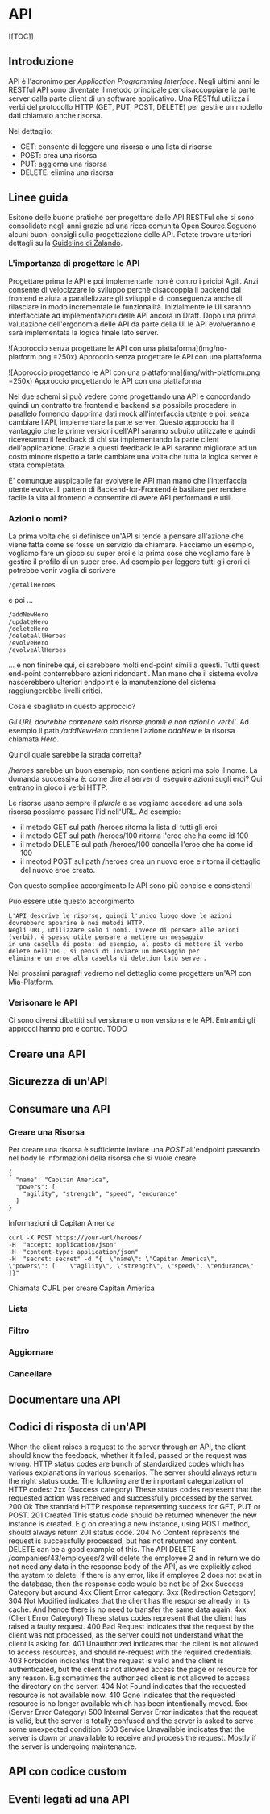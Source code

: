 # API

[[TOC]]

## Introduzione
API è l'acronimo per *Application Programming Interface*. Negli ultimi anni le RESTful API sono diventate il metodo
principale per disaccoppiare la parte server dalla parte client di un software applicativo. Una RESTful utilizza i verbi
del protocollo HTTP (GET, PUT, POST, DELETE) per gestire un modello dati chiamato anche risorsa.

Nel dettaglio:
- GET: consente di leggere una risorsa o una lista di risorse
- POST: crea una risorsa
- PUT: aggiorna una risorsa
- DELETE: elimina una risorsa

## Linee guida
Esitono delle buone pratiche per progettare delle API RESTFul che si sono consolidate negli anni grazie ad una ricca
comunità Open Source.Seguono alcuni buoni consigli sulla progettazione delle API. Potete trovare ulteriori 
dettagli sulla [Guideline di Zalando](http://zalando.github.io/restful-api-guidelines).

### L'importanza di progettare le API
Progettare prima le API e poi implementarle non è contro i pricipi Agili.
Anzi consente di velocizzare lo sviluppo perchè disaccoppia il backend dal frontend e aiuta a parallelizzare gli
sviluppi e di conseguenza anche di rilasciare in modo incrementale le funzionalità. Inizialmente le UI saranno
interfacciate ad implementazioni delle API ancora in Draft. Dopo una prima valutazione dell'ergonomia delle API da parte
della UI le API evolveranno e sarà implementata la logica finale lato server.

![Approccio senza progettare le API con una piattaforma](img/no-platform.png =250x)
Approccio senza progettare le API con una piattaforma

![Approccio progettando le API con una piattaforma](img/with-platform.png =250x)
Approccio progettando le API con una piattaforma

Nei due schemi si può vedere come progettando una API e concordando quindi un contratto tra frontend e backend sia 
possibile procedere in parallelo fornendo dapprima dati mock all'interfaccia utente e poi, senza cambiare l'API,
implementare la parte server. Questo approccio ha il vantaggio che le prime versioni dell'API saranno subuito utilizzate
e quindi riceveranno il feedback di chi sta implementando la parte client dell'applicazione. Grazie a questi feedback
le API saranno migliorate ad un costo minore rispetto a farle cambiare una volta che tutta la logica server è stata
completata.

E' comunque auspicabile far evolvere le API man mano che l'interfaccia utente evolve. Il pattern di Backend-for-Frontend
è basilare per rendere facile la vita al frontend e consentire di avere API performanti e utili.

### Azioni o nomi?
La prima volta che si definisce un'API si tende a pensare all'azione che viene fatta come se fosse un servizio da 
chiamare. Facciamo un esempio, vogliamo fare un gioco su super eroi e la prima cose che vogliamo fare è gestire
il profilo di un super eroe. Ad esempio per leggere tutti gli erori ci potrebbe venir voglia di scrivere

```/getAllHeroes```

e poi ...


```
/addNewHero
/updateHero
/deleteHero
/deleteAllHeroes
/evolveHero
/evolveAllHeroes
```

... e non finirebe qui, ci sarebbero molti end-point simili a questi. Tutti questi end-point conterrebbero azioni ridondanti.
Man mano che il sistema evolve nascerebbero ulteriori endpoint e la manutenzione del sistema raggiungerebbe livelli critici.

Cosa è sbagliato in questo approccio?

*Gli URL dovrebbe contenere solo risorse (nomi) e non azioni o verbi!*. Ad esempio il path */addNewHero* contiene 
l'azione *addNew* e la risorsa chiamata *Hero*.

Quindi quale sarebbe la strada corretta?

*/heroes* sarebbe un buon esempio, non contiene azioni ma solo il nome. La domanda successiva è: come dire al server
di eseguire azioni sugli eroi? Qui entrano in gioco i verbi HTTP.

Le risorse usano sempre il *plurale* e se vogliamo accedere ad una sola risorsa possiamo passare l'id nell'URL.
Ad esempio:

- il metodo GET sul path /heroes ritorna la lista di tutti gli eroi
- il metodo GET sul path /heroes/100 ritorna l'eroe che ha come id 100
- il metodo DELETE sul path /heroes/100 cancella l'eroe che ha come id 100
- il meotod POST sul path /heroes crea un nuovo eroe e ritorna il dettaglio del nuovo eroe creato.

Con questo semplice accorgimento le API sono più concise e consistenti!

Può essere utile questo accorgimento

```
L'API descrive le risorse, quindi l'unico luogo dove le azioni dovrebbero apparire è nei metodi HTTP. 
Negli URL, utilizzare solo i nomi. Invece di pensare alle azioni (verbi), è spesso utile pensare a mettere un messaggio
in una casella di posta: ad esempio, al posto di mettere il verbo delete nell'URL, si pensi di inviare un messaggio per
eliminare un eroe alla casella di deletion lato server.
```

Nei prossimi paragrafi vedremo nel dettaglio come progettare un'API con Mia-Platform.


### Verisonare le API
Ci sono diversi dibattiti sul versionare o non versionare le API. Entrambi gli approcci hanno pro e contro.
TODO

## Creare una API


## Sicurezza di un'API


## Consumare una API

### Creare una Risorsa

Per creare una risorsa è sufficiente inviare una *POST* all'endpoint passando nel body le informazioni della 
risorsa che si vuole creare.


```
{
  "name": "Capitan America",
  "powers": [
    "agility", "strength", "speed", "endurance"
  ]
}
```
Informazioni di Capitan America

```
curl -X POST https://your-url/heroes/ 
-H  "accept: application/json" 
-H  "content-type: application/json" 
-H  "secret: secret" -d "{  \"name\": \"Capitan America\",  \"powers\": [    \"agility\", \"strength\", \"speed\", \"endurance\"  ]}"
```
Chiamata CURL per creare Capitan America


### Lista

### Filtro

### Aggiornare

### Cancellare

## Documentare una API

## Codici di risposta di un'API
When the client raises a request to the server through an API, the client should know the feedback, whether it failed, passed or the request was wrong. HTTP status codes are bunch of standardized codes which has various explanations in various scenarios. The server should always return the right status code.
The following are the important categorization of HTTP codes:
2xx (Success category)
These status codes represent that the requested action was received and successfully processed by the server.
200 Ok The standard HTTP response representing success for GET, PUT or POST.
201 Created This status code should be returned whenever the new instance is created. E.g on creating a new instance, using POST method, should always return 201 status code.
204 No Content represents the request is successfully processed, but has not returned any content.
DELETE can be a good example of this.
The API DELETE /companies/43/employees/2 will delete the employee 2 and in return we do not need any data in the response body of the API, as we explicitly asked the system to delete. If there is any error, like if employee 2 does not exist in the database, then the response code would be not be of 2xx Success Category but around 4xx Client Error category.
3xx (Redirection Category)
304 Not Modified indicates that the client has the response already in its cache. And hence there is no need to transfer the same data again.
4xx (Client Error Category)
These status codes represent that the client has raised a faulty request.
400 Bad Request indicates that the request by the client was not processed, as the server could not understand what the client is asking for.
401 Unauthorized indicates that the client is not allowed to access resources, and should re-request with the required credentials.
403 Forbidden indicates that the request is valid and the client is authenticated, but the client is not allowed access the page or resource for any reason. E.g sometimes the authorized client is not allowed to access the directory on the server.
404 Not Found indicates that the requested resource is not available now.
410 Gone indicates that the requested resource is no longer available which has been intentionally moved.
5xx (Server Error Category)
500 Internal Server Error indicates that the request is valid, but the server is totally confused and the server is asked to serve some unexpected condition.
503 Service Unavailable indicates that the server is down or unavailable to receive and process the request. Mostly if the server is undergoing maintenance.

## API con codice custom



## Eventi legati ad una API